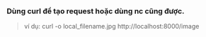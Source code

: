 ### Dùng curl để tạo request hoặc dùng nc cũng được.
> ví dụ:
> curl -o local_filename.jpg http://localhost:8000/image